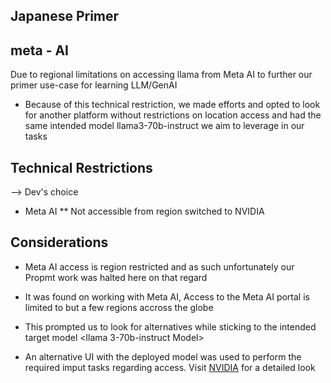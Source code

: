 ## Japanese Primer 
## meta - AI 

Due to regional limitations on accessing llama from Meta AI to further our primer use-case for learning LLM/GenAI 

- Because of this technical restriction, we made efforts and opted to look for another platform without restrictions on location access and had the same intended model llama3-70b-instruct we aim to leverage in our tasks 

## Technical Restrictions

--> Dev's choice 
- Meta AI ** Not accessible from region 
switched to NVIDIA

## Considerations 
- Meta AI access is region restricted and as such unfortunately our Propmt work was halted here on that regard 

- It was found on working with Meta AI, Access to the Meta AI portal is limited to but a few regions accross the globe 
- This prompted us to look for alternatives while sticking to the intended target model <llama 3-70b-instruct Model>
- An alternative UI with the deployed model was used to perform the required imput tasks regarding access. Visit [NVIDIA](https://build.nvidia.com/meta/llama3-70b) for a detailed look

